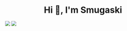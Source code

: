 <h1 align="center">Hi 👋, I'm Smugaski</h1>

<span>
  <img align="top" src="https://discord.c99.nl/widget/theme-4/290881759732563982.png">
  <img src="https://lastfm-recently-played.vercel.app/api?user=smugaski">
</span>
